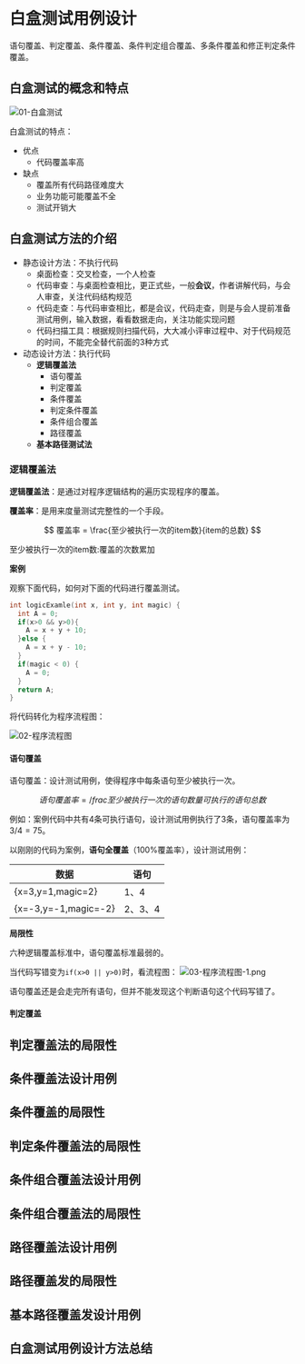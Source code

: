 # 白盒测试用例设计


语句覆盖、判定覆盖、条件覆盖、条件判定组合覆盖、多条件覆盖和修正判定条件覆盖。


## 白盒测试的概念和特点

![01-白盒测试](../../assets/突击实战项目/02/01-白盒测试.png)

白盒测试的特点：
- 优点
  - 代码覆盖率高
- 缺点
  - 覆盖所有代码路径难度大
  - 业务功能可能覆盖不全
  - 测试开销大

## 白盒测试方法的介绍

- 静态设计方法：不执行代码
  - 桌面检查：交叉检查，一个人检查
  - 代码审查：与桌面检查相比，更正式些，一般**会议**，作者讲解代码，与会人审查，关注代码结构规范
  - 代码走查：与代码审查相比，都是会议，代码走查，则是与会人提前准备测试用例，输入数据，看看数据走向，关注功能实现问题
  - 代码扫描工具：根据规则扫描代码，大大减小评审过程中、对于代码规范的时间，不能完全替代前面的3种方式  
- 动态设计方法：执行代码
  - **逻辑覆盖法**
    - 语句覆盖
    - 判定覆盖
    - 条件覆盖
    - 判定条件覆盖
    - 条件组合覆盖
    - 路径覆盖
  - **基本路径测试法**

### 逻辑覆盖法

**逻辑覆盖法**：是通过对程序逻辑结构的遍历实现程序的覆盖。

**覆盖率**：是用来度量测试完整性的一个手段。

$$ 覆盖率 = \frac{至少被执行一次的item数}{item的总数} $$

至少被执行一次的item数:覆盖的次数累加

**案例**

观察下面代码，如何对下面的代码进行覆盖测试。

```c
int logicExamle(int x, int y, int magic) {
  int A = 0;
  if(x>0 && y>0){
    A = x + y + 10;
  }else {
    A = x + y - 10;
  }
  if(magic < 0) {
    A = 0;
  }
  return A;
}
```
将代码转化为程序流程图：

![02-程序流程图](../../assets/突击实战项目/02/02-程序流程图.png)

#### 语句覆盖

语句覆盖：设计测试用例，使得程序中每条语句至少被执行一次。

$$ 语句覆盖率 = /frac {至少被执行一次的语句数量} {可执行的语句总数} $$

例如：案例代码中共有4条可执行语句，设计测试用例执行了3条，语句覆盖率为$3/4=75%$。

以刚刚的代码为案例，**语句全覆盖**（100%覆盖率），设计测试用例：

| 数据  | 语句 |
|--------|--------|
| {x=3,y=1,magic=2}  | 1、4  | 
| {x=-3,y=-1,magic=-2}  | 2、3、4  |

**局限性**

六种逻辑覆盖标准中，语句覆盖标准最弱的。

当代码写错变为`if(x>0 || y>0)`时，看流程图：
![03-程序流程图-1.png](../../assets/突击实战项目/02/03-程序流程图-1.png)

语句覆盖还是会走完所有语句，但并不能发现这个判断语句这个代码写错了。


#### 判定覆盖










## 判定覆盖法的局限性

## 条件覆盖法设计用例

## 条件覆盖的局限性

## 判定条件覆盖法的局限性

## 条件组合覆盖法设计用例

## 条件组合覆盖法的局限性

## 路径覆盖法设计用例


## 路径覆盖发的局限性

## 基本路径覆盖发设计用例

## 白盒测试用例设计方法总结
